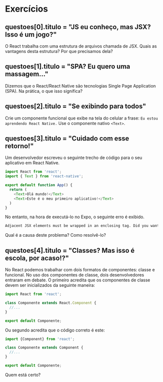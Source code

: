 # Exercícios

## questoes[0].titulo = "JS eu conheço, mas JSX? Isso é um jogo?"

O React trabalha com uma estrutura de arquivos chamada de JSX.
Quais as vantagens desta estrutura? Por que precisamos dela?

## questoes[1].titulo = "SPA? Eu quero uma massagem..."

Dizemos que o React/React Native são tecnologias Single Page Application (SPA).
Na prática, o que isso significa?

## questoes[2].titulo = "Se exibindo para todos"

Crie um componente funcional que exibe na tela do celular a frase: `Eu estou aprendendo React Native.`
Use o componente nativo `<Text>`.


## questoes[3].titulo = "Cuidado com esse retorno!"

Um desenvolvedor escreveu o seguinte trecho de código para o seu aplicativo em React Native.

``` js
import React from 'react';
import { Text } from 'react-native';

export default function App() {
  return (
    <Text>Olá mundo!</Text>
    <Text>Este é o meu primeiro aplicativo!</Text>
  )
}
```

No entanto, na hora de executá-lo no Expo, o seguinte erro é exibido.

``` bash
Adjacent JSX elements must be wrapped in an enclosing tag. Did you want a JSX fragment <>...</>
```

Qual é a causa deste problema? Como resolvê-lo?

## questoes[4].titulo = "Classes? Mas isso é escola, por acaso!?"

No React podemos trabalhar com dois formatos de componentes: classe e funcional. No uso dos componentes de classe, dois desenvolvedores entraram em debate. O primeiro acredita que os componentes de classe devem ser inicializados da seguinte maneira:

``` js
import React from 'react';

class Componente extends React.Component {
  //...
}

export default Componente;
```

Ou segundo acredita que o código correto é este:


``` js
import {Component} from 'react';

class Componente extends Component {
  //...
}

export default Componente;
```

Quem está certo?
